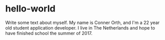 hello-world
===========
Write some text about myself.
My name is Conner Orth, and I'm a 22 year old student application developer.
I live in The Netherlands and hope to have finished school the summer of 2017.
